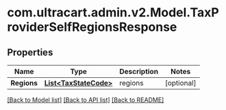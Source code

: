 # com.ultracart.admin.v2.Model.TaxProviderSelfRegionsResponse
## Properties

Name | Type | Description | Notes
------------ | ------------- | ------------- | -------------
**Regions** | [**List&lt;TaxStateCode&gt;**](TaxStateCode.md) | regions | [optional] 


[[Back to Model list]](../README.md#documentation-for-models) [[Back to API list]](../README.md#documentation-for-api-endpoints) [[Back to README]](../README.md)


